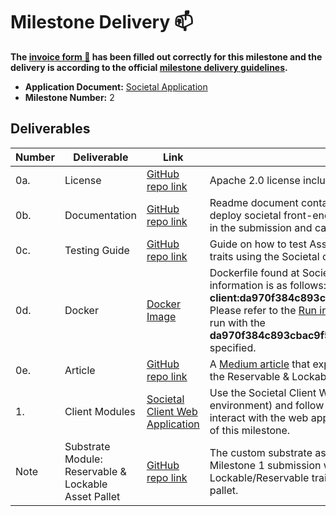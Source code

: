 # Milestone Delivery :mailbox:

**The [invoice form :pencil:](https://docs.google.com/forms/d/e/1FAIpQLSfmNYaoCgrxyhzgoKQ0ynQvnNRoTmgApz9NrMp-hd8mhIiO0A/viewform) has been filled out correctly for this milestone and the delivery is according to the official [milestone delivery guidelines](https://github.com/w3f/Grants-Program/blob/master/docs/milestone-deliverables-guidelines.md).**  



* **Application Document:** [Societal Application](https://github.com/w3f/Grants-Program/blob/master/applications/societal_grant2.md) 
* **Milestone Number:** 2



## Deliverables


| Number | Deliverable | Link | Notes |
| ------------- | ------------- | ------------- |------------- |
| 0a. | License |[GitHub repo link](https://github.com/sctllabs/societal-client/blob/main/LICENSE)| Apache 2.0 license included. |
| 0b. | Documentation |[GitHub repo link](https://github.com/sctllabs/societal-client/blob/main/README.md) | Readme document contains instructions on how to run and deploy societal front-end. All unit test have been included in the submission and can be run using: `yarn test` . |
| 0c. | Testing Guide |[GitHub repo link](https://github.com/sctllabs/societal-client/blob/main/docs/DemocracyTestingGuide.md)| Guide on how to test Assets Pallet Lockable/Reservable traits using the Societal client. |
| 0d. | Docker |[Docker Image](https://hub.docker.com/layers/societal/societal-client/da970f384c893cbac9f537b52535f7b5880e609b/images/sha256-2634da97a130abe3ce0ae3db18c73061f6374c7b0b889781d7d4d15ef8dc17be?context=explore)| Dockerfile found at Societal's docker hub. The tag information is as follows: **docker pull societal/societal-client:da970f384c893cbac9f537b52535f7b5880e609b**. Please refer to the [Run in Docker](https://github.com/sctllabs/societal-client#run-in-docker) section of the README to run with the **da970f384c893cbac9f537b52535f7b5880e609b** tag specified. |
| 0e. | Article |[GitHub repo link](https://github.com/sctllabs/societal-grant-2-submission) |  A [Medium article](https://medium.com/@societal.xyz/societals-second-web3-foundation-grant-completed-82691b906117) that explains how to use and interact with the Reservable & Lockable Asset Pallet via Societal UI.  |  
| 1. | Client Modules | [Societal Client Web Application](https://client.dev.sctl.link) | Use the Societal Client Web Application(deployed to dev environment) and follow the [Testing Article](https://github.com/sctllabs/societal-client/blob/main/docs/DemocracyTestingGuide.md) on how to interact with the web application and test the main delivery of this milestone. |
| Note | Substrate Module: Reservable & Lockable Asset Pallet |[GitHub repo link](https://github.com/sctllabs/societal-grant-2-submission) | The custom substrate assets pallet in this repo from the Milestone 1 submission will allow any user to use Lockable/Reservable traits similar to the native balances pallet.  |  
